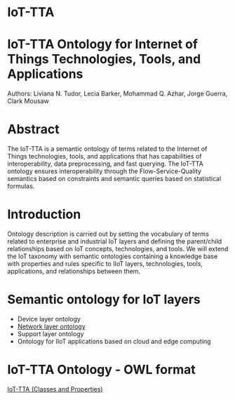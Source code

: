 # IoT-TTA

IoT-TTA Ontology for Internet of Things Technologies, Tools, and Applications
===========

Authors: Liviana N. Tudor, Lecia Barker, Mohammad Q. Azhar, Jorge Guerra, Clark Mousaw

Abstract
===========

The IoT-TTA is a semantic ontology of terms related to the Internet of Things technologies, tools, and applications that has capabilities of interoperability, data preprocessing, and fast querying. The IoT-TTA ontology ensures interoperability through the Flow-Service-Quality semantics based on constraints and semantic queries based on statistical formulas.

Introduction
===========

Ontology description is carried out by setting the vocabulary of terms related to enterprise and industrial IoT layers and defining the parent/child relationships based on IoT concepts, technologies, and tools. We will extend the IoT taxonomy with semantic ontologies containing a knowledge base with properties and rules specific to IIoT layers, technologies, tools, applications, and relationships between them.

Semantic ontology for IoT layers
===========

- Device layer ontology
- [Network layer ontology](https://github.com/tudorliv/IoT-TTA/blob/main/Network_ontology.txt)
- Support layer ontology
- Ontology for IIoT applications based on cloud and edge computing



IoT-TTA Ontology - OWL format
===========

[IoT-TTA (Classes and Properties)](https://github.com/tudorliv/IoT-TTA/blob/main/IoT-TTA_OWL.md)



